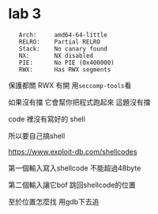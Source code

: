 # lab 3
```=
   Arch:     amd64-64-little
   RELRO:    Partial RELRO
   Stack:    No canary found
   NX:       NX disabled
   PIE:      No PIE (0x400000)
   RWX:      Has RWX segments

```
保護都關 RWX 有開 用`seccomp-tools`看

如果沒有擋 它會幫你把程式跑起來 這題沒有擋

code 裡沒有寫好的 shell

所以要自己搞shell

https://www.exploit-db.com/shellcodes

第一個輸入寫入shellcode 不能超過48byte

第二個輸入讓它bof 跳回shellcode的位置

至於位置怎麼找 用gdb下去追
